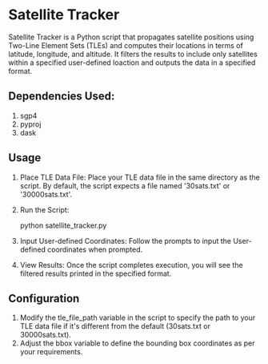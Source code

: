 # Satellite Tracker

Satellite Tracker is a Python script that propagates satellite positions using Two-Line Element Sets (TLEs) and computes their locations in terms of latitude, longitude, and altitude. It filters the results to include only satellites within a specified user-defined loaction and outputs the data in a specified format.

## Dependencies Used:

1. sgp4
2. pyproj
3. dask

## Usage

1. Place TLE Data File: Place your TLE data file in the same directory as the script. By default, the script expects a file named '30sats.txt' or '30000sats.txt'.

2. Run the Script:

    python satellite_tracker.py

3. Input User-defined Coordinates: Follow the prompts to input the User-defined coordinates when prompted.

4. View Results: Once the script completes execution, you will see the filtered results printed in the specified format.

## Configuration

1. Modify the tle_file_path variable in the script to specify the path to your TLE data file if it's different from the default (30sats.txt or 30000sats.txt).
2. Adjust the bbox variable to define the bounding box coordinates as per your requirements.
